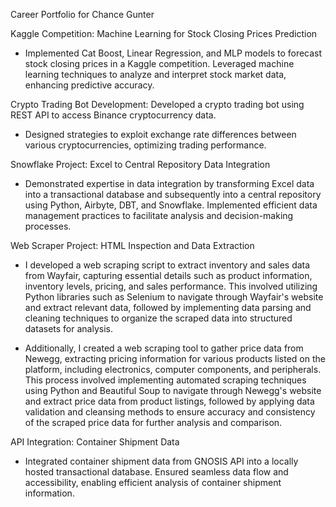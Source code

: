 Career Portfolio for Chance Gunter

Kaggle Competition: Machine Learning for Stock Closing Prices Prediction
-   Implemented Cat Boost, Linear Regression, and MLP models to forecast stock closing prices in a Kaggle competition. Leveraged machine learning techniques to analyze and interpret stock market data, enhancing predictive accuracy.
    
Crypto Trading Bot Development: Developed a crypto trading bot using REST API to access Binance cryptocurrency data.
-   Designed strategies to exploit exchange rate differences between various cryptocurrencies, optimizing trading performance.

Snowflake Project: Excel to Central Repository Data Integration
-   Demonstrated expertise in data integration by transforming Excel data into a transactional database and subsequently into a central repository using Python, Airbyte, DBT, and Snowflake. Implemented efficient data management practices to facilitate analysis and decision-making processes.

Web Scraper Project: HTML Inspection and Data Extraction
- I developed a web scraping script to extract inventory and sales data from Wayfair, capturing essential details such as product information, inventory levels, pricing, and sales performance. This involved utilizing Python libraries such as Selenium to navigate through Wayfair's website and extract relevant data, followed by implementing data parsing and cleaning techniques to organize the scraped data into structured datasets for analysis.

- Additionally, I created a web scraping tool to gather price data from Newegg, extracting pricing information for various products listed on the platform, including electronics, computer components, and peripherals. This process involved implementing automated scraping techniques using Python and Beautiful Soup to navigate through Newegg's website and extract price data from product listings, followed by applying data validation and cleansing methods to ensure accuracy and consistency of the scraped price data for further analysis and comparison.

API Integration: Container Shipment Data
- Integrated container shipment data from GNOSIS API into a locally hosted transactional database. Ensured seamless data flow and accessibility, enabling efficient analysis of container shipment information.